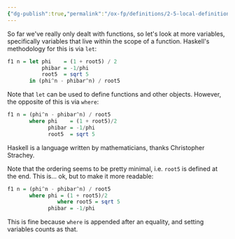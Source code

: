 ```yaml
---
{"dg-publish":true,"permalink":"/ox-fp/definitions/2-5-local-definitions-let-expressions-and-where-clauses/"}
---
```


So far we've really only dealt with functions, so let's look at more variables, specifically variables that live within the scope of a function. Haskell's methodology for this is via `let`:

```haskell
f1 n = let phi    = (1 + root5) / 2
           phibar = -1/phi
           root5  = sqrt 5
       in (phi^n - phibar^n) / root5
```

Note that `let` can be used to define functions and other objects. However, the opposite of this is via `where`:

```haskell
f1 n = (phi^n - phibar^n) / root5
       where phi    = (1 + root5)/2
             phibar = -1/phi
             root5  = sqrt 5
```

Haskell is a language written by mathematicians, thanks Christopher Strachey. 

Note that the ordering seems to be pretty minimal, i.e. `root5` is defined at the end. This is... ok, but to make it more readable:

```haskell
f1 n = (phi^n - phibar^n) / root5
       where phi = (1 + root5)/2
                where root5 = sqrt 5
             phibar = -1/phi
```

This is fine because `where` is appended after an equality, and setting variables counts as that.
